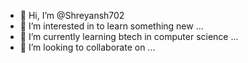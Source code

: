 - 👋 Hi, I’m @Shreyansh702
- 👀 I’m interested in to learn something new ...
- 🌱 I’m currently learning btech in computer science  ...
- 💞️ I’m looking to collaborate on ...


<!---
Shreyansh702/Shreyansh702 is a ✨ special ✨ repository because its `README.md` (this file) appears on your GitHub profile.
You can click the Preview link to take a look at your changes.
--->
